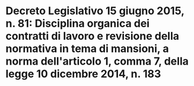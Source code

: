# Decreto Legislativo 15 giugno 2015, n. 81: Disciplina organica dei contratti di lavoro e revisione della normativa in tema di mansioni, a norma dell'articolo 1, comma 7, della legge 10 dicembre 2014, n. 183
